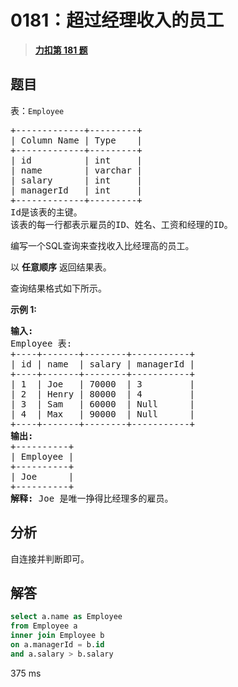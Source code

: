 # 0181：超过经理收入的员工


> <u>**[力扣第 181 题](https://leetcode.cn/problems/employees-earning-more-than-their-managers/)**</u>

## 题目

<p>表：<code>Employee</code> </p>

<pre>
+-------------+---------+
| Column Name | Type    |
+-------------+---------+
| id          | int     |
| name        | varchar |
| salary      | int     |
| managerId   | int     |
+-------------+---------+
Id是该表的主键。
该表的每一行都表示雇员的ID、姓名、工资和经理的ID。
</pre>



<p>编写一个SQL查询来查找收入比经理高的员工。</p>

<p>以 <strong>任意顺序</strong> 返回结果表。</p>

<p>查询结果格式如下所示。</p>



<p><strong>示例 1:</strong></p>

<pre>
<strong>输入:</strong>
Employee 表:
+----+-------+--------+-----------+
| id | name  | salary | managerId |
+----+-------+--------+-----------+
| 1  | Joe   | 70000  | 3         |
| 2  | Henry | 80000  | 4         |
| 3  | Sam   | 60000  | Null      |
| 4  | Max   | 90000  | Null      |
+----+-------+--------+-----------+
<strong>输出:</strong>
+----------+
| Employee |
+----------+
| Joe      |
+----------+
<strong>解释:</strong> Joe 是唯一挣得比经理多的雇员。</pre>


## 分析

自连接并判断即可。
 
## 解答

```sql
select a.name as Employee
from Employee a
inner join Employee b
on a.managerId = b.id  
and a.salary > b.salary
```
375 ms




